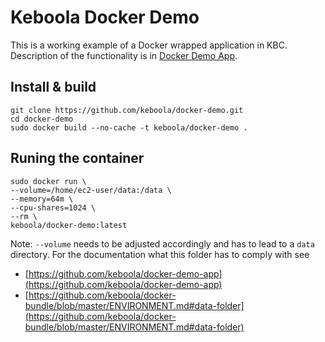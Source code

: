 # Keboola Docker Demo

This is a working example of a Docker wrapped application in KBC. Description of the functionality is in [Docker Demo App](https://github.com/keboola/docker-demo-app).

## Install & build

```
git clone https://github.com/keboola/docker-demo.git
cd docker-demo
sudo docker build --no-cache -t keboola/docker-demo .
```

## Runing the container

```
sudo docker run \
--volume=/home/ec2-user/data:/data \
--memory=64m \
--cpu-shares=1024 \
--rm \
keboola/docker-demo:latest 
```

Note: `--volume` needs to be adjusted accordingly and has to lead to a `data` directory. For the documentation what this folder has to comply with see 
 
  - [https://github.com/keboola/docker-demo-app](https://github.com/keboola/docker-demo-app)
  - [https://github.com/keboola/docker-bundle/blob/master/ENVIRONMENT.md#data-folder](https://github.com/keboola/docker-bundle/blob/master/ENVIRONMENT.md#data-folder)
